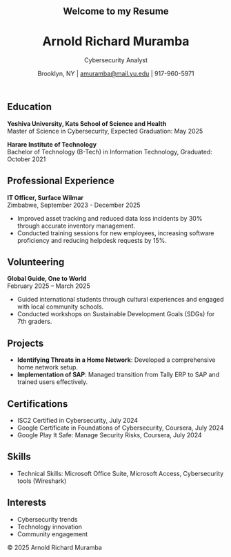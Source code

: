 <body>

<header><h2>Welcome to my Resume</h2>
    <h1>Arnold Richard Muramba</h1>
    <p>Cybersecurity Analyst</p>
    <p>Brooklyn, NY | <a href="mailto:amuramba@mail.yu.edu">amuramba@mail.yu.edu</a> | 917-960-5971</p>
</header>

<section>
    <h2>Education</h2>
    <p><strong>Yeshiva University, Kats School of Science and Health</strong><br>
    Master of Science in Cybersecurity, Expected Graduation: May 2025</p>
    <p><strong>Harare Institute of Technology</strong><br>
    Bachelor of Technology (B-Tech) in Information Technology, Graduated: October 2021</p>
</section>

<section>
    <h2>Professional Experience</h2>
    <p><strong>IT Officer, Surface Wilmar</strong><br>
    Zimbabwe, September 2023 - December 2025</p>
    <ul>
        <li>Improved asset tracking and reduced data loss incidents by 30% through accurate inventory management.</li>
        <li>Conducted training sessions for new employees, increasing software proficiency and reducing helpdesk requests by 15%.</li>
    </ul>
</section>

<section>
    <h2>Volunteering</h2>
    <p><strong>Global Guide, One to World</strong><br>
    February 2025 – March 2025</p>
    <ul>
        <li>Guided international students through cultural experiences and engaged with local community schools.</li>
        <li>Conducted workshops on Sustainable Development Goals (SDGs) for 7th graders.</li>
    </ul>
</section>

<section>
    <h2>Projects</h2>
    <ul>
        <li><strong>Identifying Threats in a Home Network</strong>: Developed a comprehensive home network setup.</li>
        <li><strong>Implementation of SAP</strong>: Managed transition from Tally ERP to SAP and trained users effectively.</li>
    </ul>
</section>

<section>
    <h2>Certifications</h2>
    <ul>
        <li>ISC2 Certified in Cybersecurity, July 2024</li>
        <li>Google Certificate in Foundations of Cybersecurity, Coursera, July 2024</li>
        <li>Google Play It Safe: Manage Security Risks, Coursera, July 2024</li>
    </ul>
</section>

<section>
    <h2>Skills</h2>
    <ul>
        <li>Technical Skills: Microsoft Office Suite, Microsoft Access, Cybersecurity tools (Wireshark)</li>
    </ul>
</section>

<section>
    <h2>Interests</h2>
    <ul>
        <li>Cybersecurity trends</li>
        <li>Technology innovation</li>
        <li>Community engagement</li>
            </ul>
</section>

<footer>
    <p>&copy; 2025 Arnold Richard Muramba</p>
</footer>

</body>
</html>
